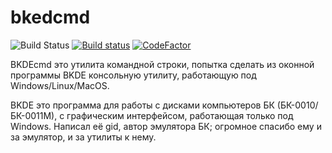 # bkedcmd
![Build Status](https://github.com/nzeemin/bkdecmd/actions/workflows/push-matrix.yml/badge.svg?branch=main)
[![Build status](https://ci.appveyor.com/api/projects/status/o151mhmfhrp69c99?svg=true)](https://ci.appveyor.com/project/nzeemin/bkdecmd)
[![CodeFactor](https://www.codefactor.io/repository/github/nzeemin/bkdecmd/badge)](https://www.codefactor.io/repository/github/nzeemin/bkdecmd)

BKDEcmd это утилита командной строки, попытка сделать из оконной программы BKDE консольную утилиту, работающую под Windows/Linux/MacOS.

BKDE это программа для работы с дисками компьютеров БК (БК-0010/БК-0011М), с графическим интерфейсом, работающая только под Windows.
Написал её gid, автор эмулятора БК; огромное спасибо ему и за эмулятор, и за утилиты к нему.
